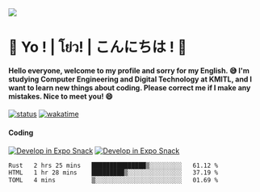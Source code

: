 <a href="#">
  <img src="https://user-images.githubusercontent.com/53619535/207896410-fee92aa4-65f2-4b27-91d3-86f8424178d3.gif" />
</a>

# 👋 Yo ! | โย่ว! | こんにちは ! 👋

<h4>Hello everyone, welcome to my profile and sorry for my English. 😅
I'm studying Computer Engineering and Digital Technology at KMITL, and I want to learn new things about coding. Please correct me if I make any mistakes. Nice to meet you! 😄</h4>

[![status](https://img.shields.io/badge/Freelance-Unavailable-red)](https://whyzotee.vercel.app)
[![wakatime](https://wakatime.com/badge/user/3ff4daa0-dc37-4cca-9446-11cce239b396.svg)](https://wakatime.com/@3ff4daa0-dc37-4cca-9446-11cce239b396)

#### Coding
[![Develop in Expo Snack](https://img.shields.io/badge/Flutter-119EFF.svg?style=for-the-badge&logo=flutter&labelColor=FFF&logoColor=119EFF)](https://flutter.dev/)
[![Develop in Expo Snack](https://img.shields.io/badge/Expo-000.svg?style=for-the-badge&logo=EXPO&labelColor=FFF&logoColor=000)](https://expo.dev/)

<!--START_SECTION:waka-->

```txt
Rust   2 hrs 25 mins   ███████████████▒░░░░░░░░░   61.12 %
HTML   1 hr 28 mins    █████████▒░░░░░░░░░░░░░░░   37.19 %
TOML   4 mins          ▒░░░░░░░░░░░░░░░░░░░░░░░░   01.69 %
```

<!--END_SECTION:waka-->
